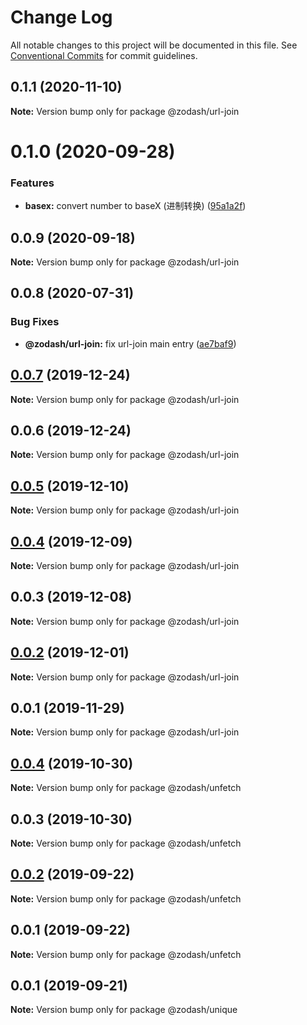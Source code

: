 # Change Log

All notable changes to this project will be documented in this file.
See [Conventional Commits](https://conventionalcommits.org) for commit guidelines.

## 0.1.1 (2020-11-10)

**Note:** Version bump only for package @zodash/url-join





# 0.1.0 (2020-09-28)


### Features

* **basex:** convert number to baseX (进制转换) ([95a1a2f](https://github.com/zcorky/zodash/commit/95a1a2f361d73de5caa3b8e297c1643e97e40983))





## 0.0.9 (2020-09-18)

**Note:** Version bump only for package @zodash/url-join





## 0.0.8 (2020-07-31)


### Bug Fixes

* **@zodash/url-join:** fix url-join main entry ([ae7baf9](https://github.com/zcorky/zodash/commit/ae7baf9f85909005ac335303b491f9aae3606182))





## [0.0.7](https://github.com/zcorky/zodash/compare/@zodash/url-join@0.0.6...@zodash/url-join@0.0.7) (2019-12-24)

**Note:** Version bump only for package @zodash/url-join





## 0.0.6 (2019-12-24)

**Note:** Version bump only for package @zodash/url-join





## [0.0.5](https://github.com/zcorky/zodash/compare/@zodash/url-join@0.0.4...@zodash/url-join@0.0.5) (2019-12-10)

**Note:** Version bump only for package @zodash/url-join





## [0.0.4](https://github.com/zcorky/zodash/compare/@zodash/url-join@0.0.3...@zodash/url-join@0.0.4) (2019-12-09)

**Note:** Version bump only for package @zodash/url-join





## 0.0.3 (2019-12-08)

**Note:** Version bump only for package @zodash/url-join





## [0.0.2](https://github.com/zcorky/zodash/compare/@zodash/url-join@0.0.1...@zodash/url-join@0.0.2) (2019-12-01)

**Note:** Version bump only for package @zodash/url-join





## 0.0.1 (2019-11-29)

**Note:** Version bump only for package @zodash/url-join





## [0.0.4](https://github.com/zcorky/zodash/compare/@zodash/unfetch@0.0.3...@zodash/unfetch@0.0.4) (2019-10-30)

**Note:** Version bump only for package @zodash/unfetch





## 0.0.3 (2019-10-30)

**Note:** Version bump only for package @zodash/unfetch





## [0.0.2](https://github.com/zcorky/zodash/compare/@zodash/unfetch@0.0.1...@zodash/unfetch@0.0.2) (2019-09-22)

**Note:** Version bump only for package @zodash/unfetch





## 0.0.1 (2019-09-22)

**Note:** Version bump only for package @zodash/unfetch





## 0.0.1 (2019-09-21)

**Note:** Version bump only for package @zodash/unique
